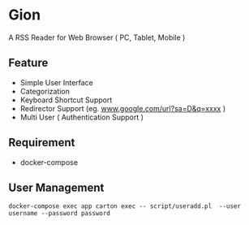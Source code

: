 # Gion

A RSS Reader for Web Browser ( PC, Tablet, Mobile )

## Feature

- Simple User Interface
- Categorization
- Keyboard Shortcut Support
- Redirector Support (eg. www.google.com/url?sa=D&q=xxxx )
- Multi User ( Authentication Support )

## Requirement

- docker-compose

## User Management

`docker-compose exec app carton exec -- script/useradd.pl  --user username --password password`

